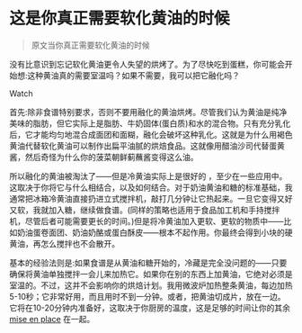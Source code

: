 # 这是你真正需要软化黄油的时候

> 原文当你真正需要软化黄油的时候

没有比意识到忘记软化黄油更令人失望的烘烤了。为了尽快吃到蛋糕，你可能会开始想:这种黄油真的需要室温吗？如果不需要，我可以把它融化吗？

Watch

首先:除非食谱特别要求，否则不要用融化的黄油烘烤。尽管我们认为黄油是纯净美味的脂肪，但它实际上是脂肪、牛奶固体(蛋白质)和水的混合物。只有充分乳化后，它才能均匀地混合成面团和面糊，融化会破坏这种乳化。这就是为什么用褐色黄油代替软化黄油可以制作出扁平油腻的烘焙食品。这就像用醋油沙司代替蛋黄酱，然后奇怪为什么你的菠菜朝鲜蓟蘸酱变得这么油。

所以融化的黄油被淘汰了——但是冷黄油实际上是很好的 ，至少在一些应用中。这取决于你将它与什么相结合，以及如何结合。对于奶油黄油和糖的标准基础，我通常把冰箱冷黄油直接扔进立式搅拌机，敲打几分钟让它热起来。一旦它变得又好又软，我就加入糖，继续做食谱。(同样的策略也适用于食品加工机和手持搅拌机，尽管后者可能需要更长的时间。)但是将冷黄油加入更软、更软的物质中——比如奶油蛋卷面团、奶油奶酪或蛋白酥皮——根本不起作用。你最终会得到小块的硬黄油，再怎么搅拌也不会散开。

基本的经验法则是:如果食谱是从黄油和糖开始的，冷藏是完全没问题的——只要确保将黄油单独搅拌一会儿来加热它。如果你在别的东西上加黄油，它绝对必须是室温的。不过，这并不会影响你的烘焙计划。我用微波炉加热整条黄油，每边加热5-10秒；它非常好用，而且用时不到一分钟。或者，把黄油切成片，放在一边。它将在10-20分钟内准备好，这取决于你厨房的温度，这是足够的时间让你的其余 [mise en place](https://skillet.lifehacker.com/how-and-when-to-use-mise-en-place-1819188676) 在一起。